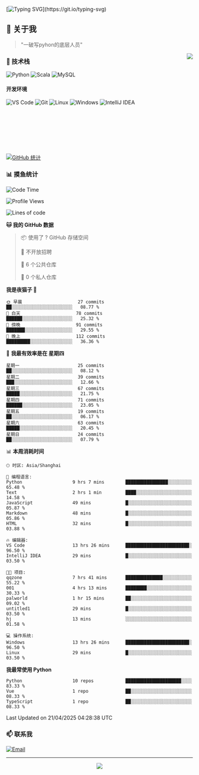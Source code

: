 [![Typing SVG](https://readme-typing-svg.herokuapp.com?font=Fira+Code&pause=1000&color=36BCF7&random=false&width=435&lines=print(%22Hello%2C+World!%22);%23+Welcome+to+my+code+space+%F0%9F%90%8D)](https://git.io/typing-svg)

## 🌟 关于我

> "一破写pyhon的底层人员"

<img align="right" src="https://github-readme-stats.vercel.app/api/top-langs/?username=huanxin996&theme=tokyonight" />

### 🎯 技术栈

![Python](https://img.shields.io/badge/Python-Expert-3776AB?style=for-the-badge&logo=python&logoColor=white)
![Scala](https://img.shields.io/badge/Scala-Expert-DC322F?style=for-the-badge&logo=scala&logoColor=white)
![MySQL](https://img.shields.io/badge/MySQL-Expert-4479A1?style=for-the-badge&logo=mysql&logoColor=white)

#### 开发环境

![VS Code](https://img.shields.io/badge/VS_Code-007ACC?style=for-the-badge&logo=visual-studio-code&logoColor=white)
![Git](https://img.shields.io/badge/Git-F05032?style=for-the-badge&logo=git&logoColor=white)
![Linux](https://img.shields.io/badge/Linux-FCC624?style=for-the-badge&logo=linux&logoColor=black)
![Windows](https://img.shields.io/badge/Windows_11-0078D4?style=for-the-badge&logo=windows11&logoColor=white)
![IntelliJ IDEA](https://img.shields.io/badge/IntelliJ_IDEA-000000?style=for-the-badge&logo=intellij-idea&logoColor=white)

<br/><br/><br/><br/><br/><br/>

  
[![GitHub 统计](https://github-readme-stats.vercel.app/api?username=huanxin996&show_icons=true&theme=tokyonight)](https://github.com/huanxin996)

### 📊 摸鱼统计

<!--START_SECTION:waka-->
![Code Time](http://img.shields.io/badge/Code%20Time-75%20hrs%202%20mins-blue)

![Profile Views](http://img.shields.io/badge/%E4%B8%AA%E4%BA%BA%E8%B5%84%E6%96%99%E8%A7%82%E7%9C%8B%E6%AC%A1%E6%95%B0-1-blue)

![Lines of code](https://img.shields.io/badge/%E4%BB%8E%E3%80%8CHello%20World%E3%80%8D%E8%B5%B7%E6%88%91%E5%B7%B2%E7%BB%8F%E5%86%99%E4%BA%86-2.4%20million%20%E8%A1%8C%E4%BB%A3%E7%A0%81-blue)

**🐱 我的 GitHub 数据** 

> 📦  使用了 ? GitHub 存储空间 
 > 
> 🚫 不开放招聘
 > 
> 📜 6 个公共仓库 
 > 
> 🔑 0 个私人仓库 
 > 
**我是夜猫子 🦉** 

```text
🌞 早晨                     27 commits          ██░░░░░░░░░░░░░░░░░░░░░░░   08.77 % 
🌆 白天                     78 commits          ██████░░░░░░░░░░░░░░░░░░░   25.32 % 
🌃 傍晚                     91 commits          ███████░░░░░░░░░░░░░░░░░░   29.55 % 
🌙 晚上                     112 commits         █████████░░░░░░░░░░░░░░░░   36.36 % 
```
📅 **我最有效率是在 星期四** 

```text
星期一                      25 commits          ██░░░░░░░░░░░░░░░░░░░░░░░   08.12 % 
星期二                      39 commits          ███░░░░░░░░░░░░░░░░░░░░░░   12.66 % 
星期三                      67 commits          █████░░░░░░░░░░░░░░░░░░░░   21.75 % 
星期四                      71 commits          ██████░░░░░░░░░░░░░░░░░░░   23.05 % 
星期五                      19 commits          ██░░░░░░░░░░░░░░░░░░░░░░░   06.17 % 
星期六                      63 commits          █████░░░░░░░░░░░░░░░░░░░░   20.45 % 
星期日                      24 commits          ██░░░░░░░░░░░░░░░░░░░░░░░   07.79 % 
```


📊 **本周消耗时间** 

```text
🕑︎ 时区: Asia/Shanghai

💬 编程语言: 
Python                   9 hrs 7 mins        ████████████████░░░░░░░░░   65.48 % 
Text                     2 hrs 1 min         ████░░░░░░░░░░░░░░░░░░░░░   14.58 % 
JavaScript               49 mins             █░░░░░░░░░░░░░░░░░░░░░░░░   05.87 % 
Markdown                 48 mins             █░░░░░░░░░░░░░░░░░░░░░░░░   05.86 % 
HTML                     32 mins             █░░░░░░░░░░░░░░░░░░░░░░░░   03.88 % 

🔥 编辑器: 
VS Code                  13 hrs 26 mins      ████████████████████████░   96.50 % 
IntelliJ IDEA            29 mins             █░░░░░░░░░░░░░░░░░░░░░░░░   03.50 % 

🐱‍💻 项目: 
qqzone                   7 hrs 41 mins       ██████████████░░░░░░░░░░░   55.22 % 
001                      4 hrs 13 mins       ████████░░░░░░░░░░░░░░░░░   30.33 % 
palworld                 1 hr 15 mins        ██░░░░░░░░░░░░░░░░░░░░░░░   09.02 % 
untitled1                29 mins             █░░░░░░░░░░░░░░░░░░░░░░░░   03.50 % 
hj                       13 mins             ░░░░░░░░░░░░░░░░░░░░░░░░░   01.58 % 

💻 操作系统: 
Windows                  13 hrs 26 mins      ████████████████████████░   96.50 % 
Linux                    29 mins             █░░░░░░░░░░░░░░░░░░░░░░░░   03.50 % 
```

**我最常使用 Python** 

```text
Python                   10 repos            █████████████████████░░░░   83.33 % 
Vue                      1 repo              ██░░░░░░░░░░░░░░░░░░░░░░░   08.33 % 
TypeScript               1 repo              ██░░░░░░░░░░░░░░░░░░░░░░░   08.33 % 
```




 Last Updated on 21/04/2025 04:28:38 UTC
<!--END_SECTION:waka-->

### 📫 联系我

[![Email](https://img.shields.io/badge/Email-D14836?style=for-the-badge&logo=gmail&logoColor=white)](mailto:mc.xiaolang@Foxmail.com)

---

<p align="center">
  <img src="https://profile-counter.glitch.me/huanxin996/count.svg" />
</p>